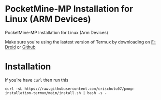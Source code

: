 # PocketMine-MP Installation for Linux (ARM Devices)
PocketMine-MP Installation for Linux (Arm Devices)

Make sure you're using the lastest version of Termux by downloading on [F-Droid](https://f-droid.org/en/packages/com.termux/) or [Github](https://github.com/termux/termux-app/releases)
# Installation
If you're have `curl` then run this
```
curl -sL https://raw.githubusercontent.com/crischutu07/pmmp-installation-termux/main/install.sh | bash -s -
```
